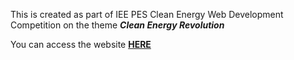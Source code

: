 This is created as part of IEE PES Clean Energy Web Development Competition on the theme _**Clean Energy Revolution**_

You can access the website __[HERE](https://aswinkr77.github.io/IEEE-PES-Clean_Energy/build/index.html)__

